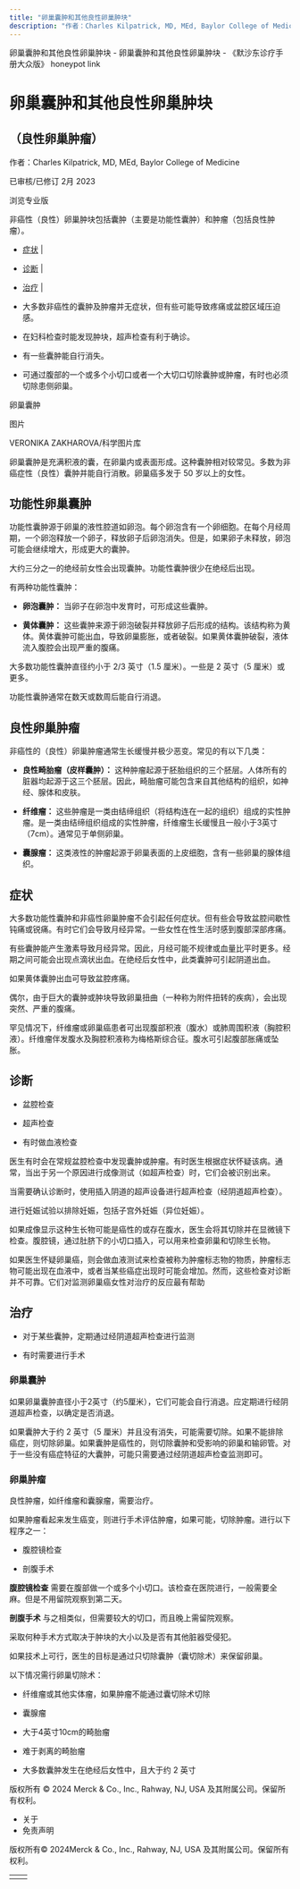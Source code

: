 ```yaml
---
title: "卵巢囊肿和其他良性卵巢肿块"
description: "作者：Charles Kilpatrick, MD, MEd, Baylor College of Medicine"
---
```


﻿卵巢囊肿和其他良性卵巢肿块 \- 卵巢囊肿和其他良性卵巢肿块 \- 《默沙东诊疗手册大众版》 honeypot link

# 卵巢囊肿和其他良性卵巢肿块

## （良性卵巢肿瘤）

作者：Charles Kilpatrick, MD, MEd, Baylor College of Medicine

已审核/已修订 2月 2023

浏览专业版

非癌性（良性）卵巢肿块包括囊肿（主要是功能性囊肿）和肿瘤（包括良性肿瘤）。

- [症状](#症状_v812286_zh) \|
- [诊断](#诊断_v812290_zh) \|
- [治疗](#治疗_v812294_zh) \|

- 大多数非癌性的囊肿及肿瘤并无症状，但有些可能导致疼痛或盆腔区域压迫感。

- 在妇科检查时能发现肿块，超声检查有利于确诊。

- 有一些囊肿能自行消失。

- 可通过腹部的一个或多个小切口或者一个大切口切除囊肿或肿瘤，有时也必须切除患侧卵巢。


卵巢囊肿



图片

VERONIKA ZAKHAROVA/科学图片库

卵巢囊肿是充满积液的囊，在卵巢内或表面形成。这种囊肿相对较常见。多数为非癌症性（良性）囊肿并能自行消散。卵巢癌多发于 50 岁以上的女性。

## 功能性卵巢囊肿

功能性囊肿源于卵巢的液性腔道如卵泡。每个卵泡含有一个卵细胞。在每个月经周期，一个卵泡释放一个卵子，释放卵子后卵泡消失。但是，如果卵子未释放，卵泡可能会继续增大，形成更大的囊肿。

大约三分之一的绝经前女性会出现囊肿。功能性囊肿很少在绝经后出现。

有两种功能性囊肿：

- **卵泡囊肿：** 当卵子在卵泡中发育时，可形成这些囊肿。

- **黄体囊肿：** 这些囊肿来源于卵泡破裂并释放卵子后形成的结构。该结构称为黄体。黄体囊肿可能出血，导致卵巢膨胀，或者破裂。如果黄体囊肿破裂，液体流入腹腔会出现严重的腹痛。


大多数功能性囊肿直径约小于 2/3 英寸（1.5 厘米）。一些是 2 英寸（5 厘米）或更多。

功能性囊肿通常在数天或数周后能自行消退。

## 良性卵巢肿瘤

非癌性的（良性）卵巢肿瘤通常生长缓慢并极少恶变。常见的有以下几类：

- **良性畸胎瘤（皮样囊肿）：** 这种肿瘤起源于胚胎组织的三个胚层。人体所有的脏器均起源于这三个胚层。因此，畸胎瘤可能包含来自其他结构的组织，如神经、腺体和皮肤。

- **纤维瘤：** 这些肿瘤是一类由结缔组织（将结构连在一起的组织）组成的实性肿瘤。是一类由结缔组织组成的实性肿瘤，纤维瘤生长缓慢且一般小于3英寸（7cm）。通常见于单侧卵巢。

- **囊腺瘤：** 这类液性的肿瘤起源于卵巢表面的上皮细胞，含有一些卵巢的腺体组织。


## 症状

大多数功能性囊肿和非癌性卵巢肿瘤不会引起任何症状。但有些会导致盆腔间歇性钝痛或锐痛。有时它们会导致月经异常。一些女性在性生活时感到腹部深部疼痛。

有些囊肿能产生激素导致月经异常。因此，月经可能不规律或血量比平时更多。经期之间可能会出现点滴状出血。在绝经后女性中，此类囊肿可引起阴道出血。

如果黄体囊肿出血可导致盆腔疼痛。

偶尔，由于巨大的囊肿或肿块导致卵巢扭曲（一种称为附件扭转的疾病），会出现突然、严重的腹痛。

罕见情况下，纤维瘤或卵巢癌患者可出现腹部积液（腹水）或肺周围积液（胸腔积液）。纤维瘤伴发腹水及胸腔积液称为梅格斯综合征。腹水可引起腹部胀痛或坠胀。

## 诊断

- 盆腔检查

- 超声检查

- 有时做血液检查


医生有时会在常规盆腔检查中发现囊肿或肿瘤。有时医生根据症状怀疑该病。通常，当出于另一个原因进行成像测试（如超声检查）时，它们会被识别出来。

当需要确认诊断时，使用插入阴道的超声设备进行超声检查（经阴道超声检查）。

进行妊娠试验以排除妊娠，包括子宫外妊娠（异位妊娠）。

如果成像显示这种生长物可能是癌性的或存在腹水，医生会将其切除并在显微镜下检查。腹腔镜，通过肚脐下的小切口插入，可以用来检查卵巢和切除生长物。

如果医生怀疑卵巢癌，则会做血液测试来检查被称为肿瘤标志物的物质，肿瘤标志物可能出现在血液中，或者当某些癌症出现时可能会增加。然而，这些检查对诊断并不可靠。它们对监测卵巢癌女性对治疗的反应最有帮助

## 治疗

- 对于某些囊肿，定期通过经阴道超声检查进行监测

- 有时需要进行手术


### 卵巢囊肿

如果卵巢囊肿直径小于2英寸（约5厘米），它们可能会自行消退。应定期进行经阴道超声检查，以确定是否消退。

如果囊肿大于约 2 英寸（5 厘米）并且没有消失，可能需要切除。如果不能排除癌症，则切除卵巢。如果囊肿是癌性的，则切除囊肿和受影响的卵巢和输卵管。对于一些没有癌症特征的大囊肿，可能只需要通过经阴道超声检查监测即可。

### 卵巢肿瘤

良性肿瘤，如纤维瘤和囊腺瘤，需要治疗。

如果肿瘤看起来发生癌变，则进行手术评估肿瘤，如果可能，切除肿瘤。进行以下程序之一：

- 腹腔镜检查

- 剖腹手术


**腹腔镜检查** 需要在腹部做一个或多个小切口。该检查在医院进行，一般需要全麻。但是不用留院观察到第二天。

**剖腹手术** 与之相类似，但需要较大的切口，而且晚上需留院观察。

采取何种手术方式取决于肿块的大小以及是否有其他脏器受侵犯。

如果技术上可行，医生的目标是通过只切除囊肿（囊切除术）来保留卵巢。

以下情况需行卵巢切除术：

- 纤维瘤或其他实体瘤，如果肿瘤不能通过囊切除术切除

- 囊腺瘤

- 大于4英寸10cm的畸胎瘤

- 难于剥离的畸胎瘤

- 大多数囊肿发生在绝经后女性中，且大于约 2 英寸




版权所有 © 2024
Merck & Co., Inc., Rahway, NJ, USA 及其附属公司。保留所有权利。

- 关于
- 免责声明

版权所有© 2024Merck & Co., Inc., Rahway, NJ, USA 及其附属公司。保留所有权利。

|     |     |
| --- | --- |
|  |  |